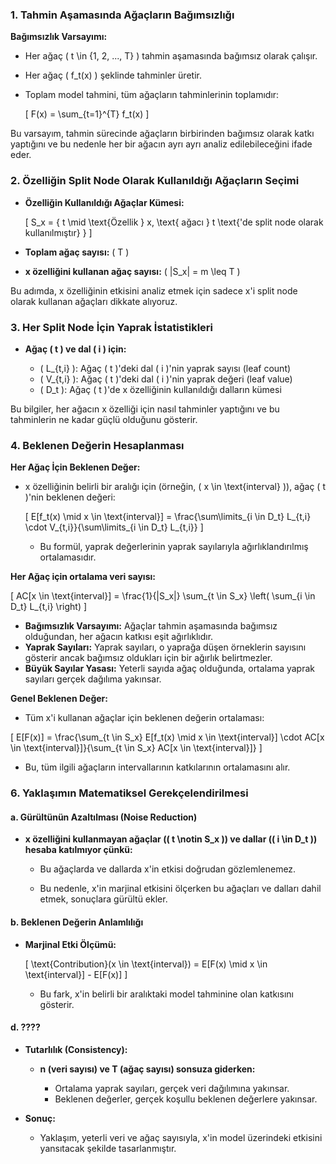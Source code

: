 
### **1. Tahmin Aşamasında Ağaçların Bağımsızlığı**

**Bağımsızlık Varsayımı:**

- Her ağaç \( t \in \{1, 2, ..., T\} \) tahmin aşamasında bağımsız olarak çalışır.
- Her ağaç \( f_t(x) \) şeklinde tahminler üretir.
- Toplam model tahmini, tüm ağaçların tahminlerinin toplamıdır:

  \[
  F(x) = \sum_{t=1}^{T} f_t(x)
  \]

Bu varsayım, tahmin sürecinde ağaçların birbirinden bağımsız olarak katkı yaptığını ve bu nedenle her bir ağacın ayrı ayrı analiz edilebileceğini ifade eder.

### **2. Özelliğin Split Node Olarak Kullanıldığı Ağaçların Seçimi**

- **Özelliğin Kullanıldığı Ağaçlar Kümesi:**

  \[
  S_x = \{ t \mid \text{Özellik } x, \text{ ağacı } t \text{'de split node olarak kullanılmıştır} \}
  \]

- **Toplam ağaç sayısı:** \( T \)
- **x özelliğini kullanan ağaç sayısı:** \( |S_x| = m \leq T \)

Bu adımda, x özelliğinin etkisini analiz etmek için sadece x'i split node olarak kullanan ağaçları dikkate alıyoruz.

### **3. Her Split Node İçin Yaprak İstatistikleri**

- **Ağaç \( t \) ve dal \( i \) için:**

  - \( L_{t,i} \): Ağaç \( t \)'deki dal \( i \)'nin yaprak sayısı (leaf count)
  - \( V_{t,i} \): Ağaç \( t \)'deki dal \( i \)'nin yaprak değeri (leaf value)
  - \( D_t \): Ağaç \( t \)'de x özelliğinin kullanıldığı dalların kümesi

Bu bilgiler, her ağacın x özelliği için nasıl tahminler yaptığını ve bu tahminlerin ne kadar güçlü olduğunu gösterir.

### **4. Beklenen Değerin Hesaplanması**

**Her Ağaç İçin Beklenen Değer:**

- x özelliğinin belirli bir aralığı için (örneğin, \( x \in \text{interval} \)), ağaç \( t \)'nin beklenen değeri:

  \[
  E[f_t(x) \mid x \in \text{interval}] = \frac{\sum\limits_{i \in D_t} L_{t,i} \cdot V_{t,i}}{\sum\limits_{i \in D_t} L_{t,i}}
  \]

  - Bu formül, yaprak değerlerinin yaprak sayılarıyla ağırlıklandırılmış ortalamasıdır.

**Her Ağaç için ortalama veri sayısı:**

  \[
  AC[x \in \text{interval}] = \frac{1}{|S_x|} \sum_{t \in S_x} \left( \sum_{i \in D_t} L_{t,i} \right)
  \]

  - **Bağımsızlık Varsayımı:** Ağaçlar tahmin aşamasında bağımsız olduğundan, her ağacın katkısı eşit ağırlıklıdır.
  - **Yaprak Sayıları:** Yaprak sayıları, o yaprağa düşen örneklerin sayısını gösterir ancak bağımsız oldukları için bir ağırlık belirtmezler.
  - **Büyük Sayılar Yasası:** Yeterli sayıda ağaç olduğunda, ortalama yaprak sayıları gerçek dağılıma yakınsar.



**Genel Beklenen Değer:**

- Tüm x'i kullanan ağaçlar için beklenen değerin ortalaması:

\[
E[F(x)] = \frac{\sum_{t \in S_x} E[f_t(x) \mid x \in \text{interval}] \cdot AC[x \in \text{interval}]}{\sum_{t \in S_x} AC[x \in \text{interval}]}
\]

  - Bu, tüm ilgili ağaçların intervallarının katkılarının ortalamasını alır.
  

### **6. Yaklaşımın Matematiksel Gerekçelendirilmesi**

#### **a. Gürültünün Azaltılması (Noise Reduction)**

- **x özelliğini kullanmayan ağaçlar (\( t \notin S_x \)) ve dallar (\( i \in D_t \)) hesaba katılmıyor çünkü:**

  - Bu ağaçlarda ve dallarda x'in etkisi doğrudan gözlemlenemez.

  - Bu nedenle, x'in marjinal etkisini ölçerken bu ağaçları ve dalları dahil etmek, sonuçlara gürültü ekler.


#### **b. Beklenen Değerin Anlamlılığı**

- **Marjinal Etki Ölçümü:**

  \[
  \text{Contribution}(x \in \text{interval}) = E[F(x) \mid x \in \text{interval}] - E[F(x)]
  \]

  - Bu fark, x'in belirli bir aralıktaki model tahminine olan katkısını gösterir.


#### **d. ????**

- **Tutarlılık (Consistency):**

  - **n (veri sayısı) ve T (ağaç sayısı) sonsuza giderken:**

    - Ortalama yaprak sayıları, gerçek veri dağılımına yakınsar.
    - Beklenen değerler, gerçek koşullu beklenen değerlere yakınsar.

- **Sonuç:**

  - Yaklaşım, yeterli veri ve ağaç sayısıyla, x'in model üzerindeki etkisini yansıtacak şekilde tasarlanmıştır.
